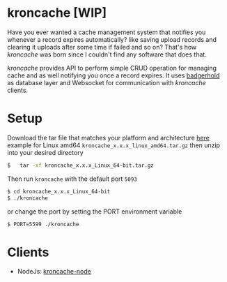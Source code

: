 # kroncache [WIP]
Have you ever wanted a cache management system that notifies you whenever a record expires automatically? like saving upload records and clearing it uploads after some time if failed and so on? That's how *kroncache* was born since I couldn't find any software that does that.

*kroncache* provides API to perform simple CRUD operation for managing cache and as well notifying you once a record expires. It uses [badgerhold](https://github.com/timshannon/badgerhold) as database layer and Websocket for communication with *kroncache* clients.

# Setup
Download the tar file that matches your platform and architecture [here](https://github.com/Akumzy/kroncache/releases)
example for Linux amd64 `kroncache_x.x.x_linux_amd64.tar.gz`
then unzip into your desired directory

```sh
$   tar -xf kroncache_x.x.x_Linux_64-bit.tar.gz
```
Then run `kroncache` with the default port `5093`
```sh
$ cd kroncache_x.x.x_Linux_64-bit
$ ./kroncache
```
or change the port by setting the PORT environment variable
```sh
$ PORT=5599 ./kroncache
```

# Clients 

- NodeJs: [kroncache-node](https://github.com/Akumzy/kroncache-node)
